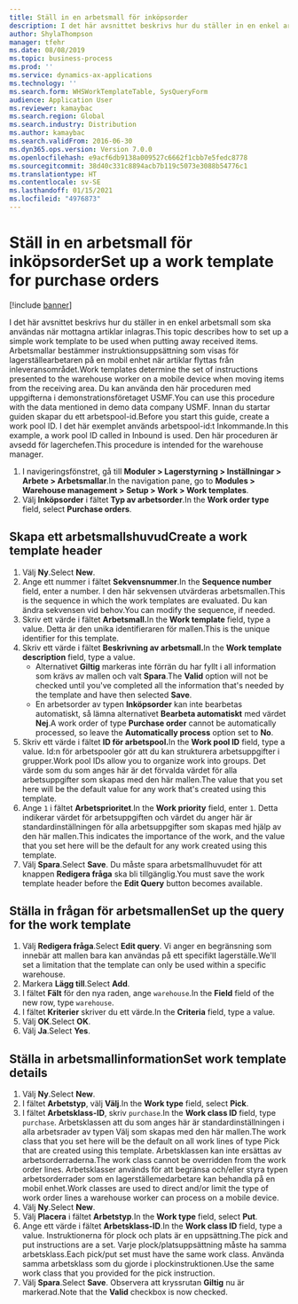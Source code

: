 ```yaml
---
title: Ställ in en arbetsmall för inköpsorder
description: I det här avsnittet beskrivs hur du ställer in en enkel arbetsmall som ska användas när mottagna artiklar inlagras.
author: ShylaThompson
manager: tfehr
ms.date: 08/08/2019
ms.topic: business-process
ms.prod: ''
ms.service: dynamics-ax-applications
ms.technology: ''
ms.search.form: WHSWorkTemplateTable, SysQueryForm
audience: Application User
ms.reviewer: kamaybac
ms.search.region: Global
ms.search.industry: Distribution
ms.author: kamaybac
ms.search.validFrom: 2016-06-30
ms.dyn365.ops.version: Version 7.0.0
ms.openlocfilehash: e9acf6db9138a009527c6662f1cbb7e5fedc8778
ms.sourcegitcommit: 38d40c331c8894acb7b119c5073e3088b54776c1
ms.translationtype: HT
ms.contentlocale: sv-SE
ms.lasthandoff: 01/15/2021
ms.locfileid: "4976873"
---
```

# <a name="set-up-a-work-template-for-purchase-orders"></a><span data-ttu-id="15e3c-103">Ställ in en arbetsmall för inköpsorder</span><span class="sxs-lookup"><span data-stu-id="15e3c-103">Set up a work template for purchase orders</span></span>

[!include [banner](../../includes/banner.md)]

<span data-ttu-id="15e3c-104">I det här avsnittet beskrivs hur du ställer in en enkel arbetsmall som ska användas när mottagna artiklar inlagras.</span><span class="sxs-lookup"><span data-stu-id="15e3c-104">This topic describes how to set up a simple work template to be used when putting away received items.</span></span> <span data-ttu-id="15e3c-105">Arbetsmallar bestämmer instruktionsuppsättning som visas för lagerställearbetaren på en mobil enhet när artiklar flyttas från inleveransområdet.</span><span class="sxs-lookup"><span data-stu-id="15e3c-105">Work templates determine the set of instructions presented to the warehouse worker on a mobile device when moving items from the receiving area.</span></span> <span data-ttu-id="15e3c-106">Du kan använda den här proceduren med uppgifterna i demonstrationsföretaget USMF.</span><span class="sxs-lookup"><span data-stu-id="15e3c-106">You can use this procedure with the data mentioned in demo data company USMF.</span></span> <span data-ttu-id="15e3c-107">Innan du startar guiden skapar du ett arbetspool-id.</span><span class="sxs-lookup"><span data-stu-id="15e3c-107">Before you start this guide, create a work pool ID.</span></span> <span data-ttu-id="15e3c-108">I det här exemplet används arbetspool-id:t Inkommande.</span><span class="sxs-lookup"><span data-stu-id="15e3c-108">In this example, a work pool ID called in Inbound is used.</span></span> <span data-ttu-id="15e3c-109">Den här proceduren är avsedd för lagerchefen.</span><span class="sxs-lookup"><span data-stu-id="15e3c-109">This procedure is intended for the warehouse manager.</span></span>

1. <span data-ttu-id="15e3c-110">I navigeringsfönstret, gå till **Moduler > Lagerstyrning > Inställningar > Arbete > Arbetsmallar**.</span><span class="sxs-lookup"><span data-stu-id="15e3c-110">In the navigation pane, go to **Modules > Warehouse management > Setup > Work > Work templates**.</span></span>
2. <span data-ttu-id="15e3c-111">Välj **Inköpsorder** i fältet **Typ av arbetsorder**.</span><span class="sxs-lookup"><span data-stu-id="15e3c-111">In the **Work order type** field, select **Purchase orders**.</span></span>

## <a name="create-a-work-template-header"></a><span data-ttu-id="15e3c-112">Skapa ett arbetsmallshuvud</span><span class="sxs-lookup"><span data-stu-id="15e3c-112">Create a work template header</span></span>
1. <span data-ttu-id="15e3c-113">Välj **Ny**.</span><span class="sxs-lookup"><span data-stu-id="15e3c-113">Select **New**.</span></span>
2. <span data-ttu-id="15e3c-114">Ange ett nummer i fältet **Sekvensnummer**.</span><span class="sxs-lookup"><span data-stu-id="15e3c-114">In the **Sequence number** field, enter a number.</span></span> <span data-ttu-id="15e3c-115">I den här sekvensen utvärderas arbetsmallen.</span><span class="sxs-lookup"><span data-stu-id="15e3c-115">This is the sequence in which the work templates are evaluated.</span></span> <span data-ttu-id="15e3c-116">Du kan ändra sekvensen vid behov.</span><span class="sxs-lookup"><span data-stu-id="15e3c-116">You can modify the sequence, if needed.</span></span>  
3. <span data-ttu-id="15e3c-117">Skriv ett värde i fältet **Arbetsmall.**</span><span class="sxs-lookup"><span data-stu-id="15e3c-117">In the **Work template** field, type a value.</span></span> <span data-ttu-id="15e3c-118">Detta är den unika identifieraren för mallen.</span><span class="sxs-lookup"><span data-stu-id="15e3c-118">This is the unique identifier for this template.</span></span>  
4. <span data-ttu-id="15e3c-119">Skriv ett värde i fältet **Beskrivning av arbetsmall.**</span><span class="sxs-lookup"><span data-stu-id="15e3c-119">In the **Work template description** field, type a value.</span></span>
    - <span data-ttu-id="15e3c-120">Alternativet **Giltig** markeras inte förrän du har fyllt i all information som krävs av mallen och valt **Spara**.</span><span class="sxs-lookup"><span data-stu-id="15e3c-120">The **Valid** option will not be checked until you've completed all the information that's needed by the template and have then selected **Save**.</span></span>  
    - <span data-ttu-id="15e3c-121">En arbetsorder av typen **Inköpsorder** kan inte bearbetas automatiskt, så lämna alternativet **Bearbeta automatiskt** med värdet **Nej**.</span><span class="sxs-lookup"><span data-stu-id="15e3c-121">A work order of type **Purchase order** cannot be automatically processed, so leave the **Automatically process** option set to **No**.</span></span>  
5. <span data-ttu-id="15e3c-122">Skriv ett värde i fältet **ID för arbetspool.**</span><span class="sxs-lookup"><span data-stu-id="15e3c-122">In the **Work pool ID** field, type a value.</span></span> <span data-ttu-id="15e3c-123">Id:n för arbetspooler gör att du kan strukturera arbetsuppgifter i grupper.</span><span class="sxs-lookup"><span data-stu-id="15e3c-123">Work pool IDs allow you to organize work into groups.</span></span> <span data-ttu-id="15e3c-124">Det värde som du som anges här är det förvalda värdet för alla arbetsuppgifter som skapas med den här mallen.</span><span class="sxs-lookup"><span data-stu-id="15e3c-124">The value that you set here will be the default value for any work that's created using this template.</span></span>  
6. <span data-ttu-id="15e3c-125">Ange `1` i fältet **Arbetsprioritet**.</span><span class="sxs-lookup"><span data-stu-id="15e3c-125">In the **Work priority** field, enter `1`.</span></span> <span data-ttu-id="15e3c-126">Detta indikerar värdet för arbetsuppgiften och värdet du anger här är standardinställningen för alla arbetsuppgifter som skapas med hjälp av den här mallen.</span><span class="sxs-lookup"><span data-stu-id="15e3c-126">This indicates the importance of the work, and the value that you set here will be the default for any work created using this template.</span></span>  
7. <span data-ttu-id="15e3c-127">Välj **Spara**.</span><span class="sxs-lookup"><span data-stu-id="15e3c-127">Select **Save**.</span></span> <span data-ttu-id="15e3c-128">Du måste spara arbetsmallhuvudet för att knappen **Redigera fråga** ska bli tillgänglig.</span><span class="sxs-lookup"><span data-stu-id="15e3c-128">You must save the work template header before the **Edit Query** button becomes available.</span></span>  

## <a name="set-up-the-query-for-the-work-template"></a><span data-ttu-id="15e3c-129">Ställa in frågan för arbetsmallen</span><span class="sxs-lookup"><span data-stu-id="15e3c-129">Set up the query for the work template</span></span>
1. <span data-ttu-id="15e3c-130">Välj **Redigera fråga**.</span><span class="sxs-lookup"><span data-stu-id="15e3c-130">Select **Edit query**.</span></span> <span data-ttu-id="15e3c-131">Vi anger en begränsning som innebär att mallen bara kan användas på ett specifikt lagerställe.</span><span class="sxs-lookup"><span data-stu-id="15e3c-131">We'll set a limitation that the template can only be used within a specific warehouse.</span></span>  
2. <span data-ttu-id="15e3c-132">Markera **Lägg till**.</span><span class="sxs-lookup"><span data-stu-id="15e3c-132">Select **Add**.</span></span>
3. <span data-ttu-id="15e3c-133">I fältet **Fält** för den nya raden, ange `warehouse`.</span><span class="sxs-lookup"><span data-stu-id="15e3c-133">In the **Field** field of the new row, type `warehouse`.</span></span>
4. <span data-ttu-id="15e3c-134">I fältet **Kriterier** skriver du ett värde.</span><span class="sxs-lookup"><span data-stu-id="15e3c-134">In the **Criteria** field, type a value.</span></span>
5. <span data-ttu-id="15e3c-135">Välj **OK**.</span><span class="sxs-lookup"><span data-stu-id="15e3c-135">Select **OK**.</span></span>
6. <span data-ttu-id="15e3c-136">Välj **Ja**.</span><span class="sxs-lookup"><span data-stu-id="15e3c-136">Select **Yes**.</span></span>

## <a name="set-work-template-details"></a><span data-ttu-id="15e3c-137">Ställa in arbetsmallinformation</span><span class="sxs-lookup"><span data-stu-id="15e3c-137">Set work template details</span></span>
1. <span data-ttu-id="15e3c-138">Välj **Ny**.</span><span class="sxs-lookup"><span data-stu-id="15e3c-138">Select **New**.</span></span>
2. <span data-ttu-id="15e3c-139">I fältet **Arbetstyp**, välj **Välj**.</span><span class="sxs-lookup"><span data-stu-id="15e3c-139">In the **Work type** field, select **Pick**.</span></span>
3. <span data-ttu-id="15e3c-140">I fältet **Arbetsklass-ID**, skriv `purchase`.</span><span class="sxs-lookup"><span data-stu-id="15e3c-140">In the **Work class ID** field, type `purchase`.</span></span> <span data-ttu-id="15e3c-141">Arbetsklassen att du som anges här är standardinställningen i alla arbetsrader av typen Välj som skapas med den här mallen.</span><span class="sxs-lookup"><span data-stu-id="15e3c-141">The work class that you set here will be the default on all work lines of type Pick that are created using this template.</span></span> <span data-ttu-id="15e3c-142">Arbetsklassen kan inte ersättas av arbetsorderraderna.</span><span class="sxs-lookup"><span data-stu-id="15e3c-142">The work class cannot be overridden from the work order lines.</span></span> <span data-ttu-id="15e3c-143">Arbetsklasser används för att begränsa och/eller styra typen arbetsorderrader som en lagerställemedarbetare kan behandla på en mobil enhet.</span><span class="sxs-lookup"><span data-stu-id="15e3c-143">Work classes are used to direct and/or limit the type of work order lines a warehouse worker can process on a mobile device.</span></span>  
4. <span data-ttu-id="15e3c-144">Välj **Ny**.</span><span class="sxs-lookup"><span data-stu-id="15e3c-144">Select **New**.</span></span>
5. <span data-ttu-id="15e3c-145">Välj **Placera** i fältet **Arbetstyp**.</span><span class="sxs-lookup"><span data-stu-id="15e3c-145">In the **Work type** field, select **Put**.</span></span>
6. <span data-ttu-id="15e3c-146">Ange ett värde i fältet **Arbetsklass-ID**.</span><span class="sxs-lookup"><span data-stu-id="15e3c-146">In the **Work class ID** field, type a value.</span></span> <span data-ttu-id="15e3c-147">Instruktionerna för plock och plats är en uppsättning.</span><span class="sxs-lookup"><span data-stu-id="15e3c-147">The pick and put instructions are a set.</span></span> <span data-ttu-id="15e3c-148">Varje plock/platsuppsättning måste ha samma arbetsklass.</span><span class="sxs-lookup"><span data-stu-id="15e3c-148">Each pick/put set must have the same work class.</span></span> <span data-ttu-id="15e3c-149">Använda samma arbetsklass som du gjorde i plockinstruktionen.</span><span class="sxs-lookup"><span data-stu-id="15e3c-149">Use the same work class that you provided for the pick instruction.</span></span>  
7. <span data-ttu-id="15e3c-150">Välj **Spara**.</span><span class="sxs-lookup"><span data-stu-id="15e3c-150">Select **Save**.</span></span> <span data-ttu-id="15e3c-151">Observera att kryssrutan **Giltig** nu är markerad.</span><span class="sxs-lookup"><span data-stu-id="15e3c-151">Note that the **Valid** checkbox is now checked.</span></span>  


